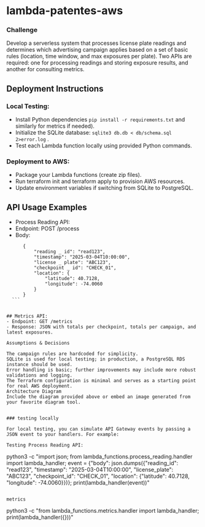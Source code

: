 # lambda-patentes-aws

### Challenge 

Develop a serverless system that processes license plate readings and determines which advertising campaign applies based on a set of basic rules (location, time window, and max exposures per plate). Two APIs are required: one for processing readings and storing exposure results, and another for consulting metrics.


## Deployment Instructions

### Local Testing:

 - Install Python dependencies `pip install -r requirements.txt` and similarly for metrics if needed).
 - Initialize the SQLite database: `sqlite3 db.db < db/schema.sql 2>error.log` .
 - Test each Lambda function locally using provided Python commands.

### Deployment to AWS:
- Package your Lambda functions (create zip files).
- Run terraform init and terraform apply to provision AWS resources.
- Update environment variables if switching from SQLite to PostgreSQL.


## API Usage Examples

- Process Reading API:
 - Endpoint: POST /process
  - Body:
  ```
        {
            "reading _ id": "read123",
            "timestamp": "2025-03-04T10:00:00",
            "license _ plate": "ABC123",
            "checkpoint _ id": "CHECK_01",
            "location": {
                "latitude": 40.7128,
                "longitude": -74.0060
            }
        }
    ```


## Metrics API:
- Endpoint: GET /metrics
- Response: JSON with totals per checkpoint, totals per campaign, and latest exposures. 

Assumptions & Decisions

The campaign rules are hardcoded for simplicity.
SQLite is used for local testing; in production, a PostgreSQL RDS instance should be used.
Error handling is basic; further improvements may include more robust validations and logging.
The Terraform configuration is minimal and serves as a starting point for real AWS deployment.
Architecture Diagram
Include the diagram provided above or embed an image generated from your favorite diagram tool.


### testing locally 

For local testing, you can simulate API Gateway events by passing a JSON event to your handlers. For example:

Testing Process Reading API:

```
python3 -c "import json; from lambda_functions.process_reading.handler import lambda_handler; event = {\"body\": json.dumps({\"reading_id\": \"read123\", \"timestamp\": \"2025-03-04T10:00:00\", \"license_plate\": \"ABC123\", \"checkpoint_id\": \"CHECK_01\", \"location\": {\"latitude\": 40.7128, \"longitude\": -74.0060}})}; print(lambda_handler(event))"

```

metrics
```
python3 -c "from lambda_functions.metrics.handler import lambda_handler; print(lambda_handler({}))"

```